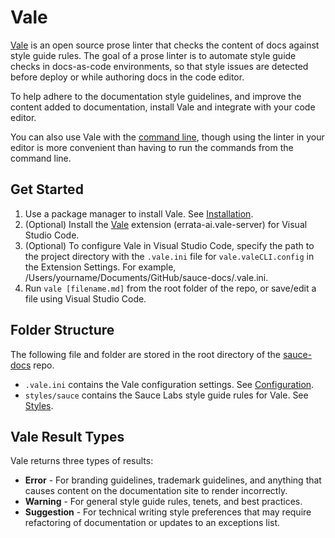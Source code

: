 # Vale

[Vale](https://github.com/errata-ai/vale) is an open source prose linter that checks the content of docs against style guide rules. The goal of a prose linter is to automate style guide checks in docs-as-code environments, so that style issues are detected before deploy or while authoring docs in the code editor.

To help adhere to the documentation style guidelines, and improve the content added to documentation, install Vale and integrate with your code editor.

You can also use Vale with the [command line](https://vale.sh/docs/vale-cli/structure/#quick-start), though using the linter in your editor is more convenient than having to run the commands from the command line.

## Get Started

1. Use a package manager to install Vale. See [Installation](https://vale.sh/docs/vale-cli/installation/).
1. (Optional) Install the [Vale](https://marketplace.visualstudio.com/items?itemName=errata-ai.vale-server) extension (errata-ai.vale-server) for Visual Studio Code.
1. (Optional) To configure Vale in Visual Studio Code, specify the path to the project directory with the `.vale.ini` file for `vale.valeCLI.config` in the Extension Settings. For example, <span>/Users/yourname/Documents/GitHub/sauce-docs/.vale.ini</span>.
1. Run `vale [filename.md]` from the root folder of the repo, or save/edit a file using Visual Studio Code.

## Folder Structure

The following file and folder are stored in the root directory of the [sauce-docs](https://github.com/saucelabs/sauce-docs) repo. 

- `.vale.ini` contains the Vale configuration settings. See [Configuration](https://vale.sh/docs/topics/config/).
- `styles/sauce` contains the Sauce Labs style guide rules for Vale. See [Styles](https://vale.sh/docs/topics/styles/).

## Vale Result Types

Vale returns three types of results:

- **Error** - For branding guidelines, trademark guidelines, and anything that causes content on the documentation site to render incorrectly.
- **Warning** - For general style guide rules, tenets, and best practices.
- **Suggestion** - For technical writing style preferences that may require refactoring of documentation or updates to an exceptions list.